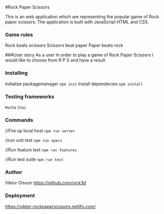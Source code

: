 #Rock Paper Scissors

This is an web application which are representing the popular game of Rock paper scissors.
The application is built with JavaScript HTML and CSS.

### Game rules
Rock beats scissors
Scissors beat paper
Paper beats rock

###User story
As a user
In order to play a game of Rock Paper Scissors
I would like to choose from R P S and have a result

### Installing
Initialize packagemanager
```npm init```
Install dependecies
```npm install```


### Testing frameworks
```Mocha```
```Chai```

### Commands 
//Fire up local host
```npm run server```

//run unit test
```npm run specs```

//Run feature test
```npm run features```

//Run test suite
```npm run test```

### Author
Viktor Olsson
https://github.com/vick3d

### Deployment
https://viktor-rockpaperscissors.netlify.com/